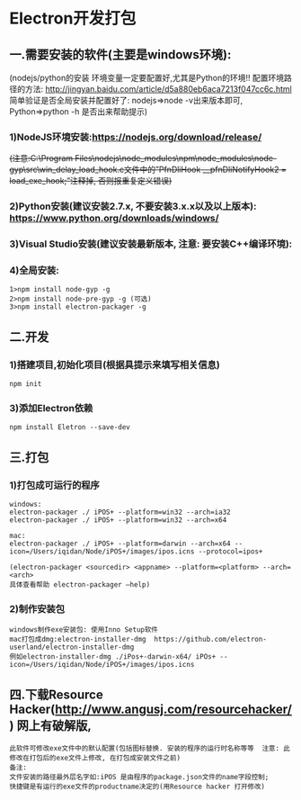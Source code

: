 # Electron开发打包

## 一.需要安装的软件(主要是windows环境):
(nodejs/python的安装 环境变量一定要配置好,尤其是Python的环境!! 配置环境路径的方法: http://jingyan.baidu.com/article/d5a880eb6aca7213f047cc6c.html  简单验证是否全局安装并配置好了: nodejs=>node -v出来版本即可,  Python=>python -h 是否出来帮助提示)

### 1)NodeJS环境安装:https://nodejs.org/download/release/
~~(注意:C:\Program Files\nodejs\node_modules\npm\node_modules\node-gyp\src\win_delay_load_hook.c文件中的”PfnDliHook __pfnDliNotifyHook2 = load_exe_hook;”注释掉, 否则报重复定义错误)~~

### 2)Python安装(建议安装2.7.x, 不要安装3.x.x以及以上版本): https://www.python.org/downloads/windows/

### 3)Visual Studio安装(建议安装最新版本, 注意: 要安装C++编译环境):

### 4)全局安装: 
	1>npm install node-gyp -g 
	2>npm install node-pre-gyp -g (可选)
	3>npm install electron-packager -g


## 二.开发
### 1)搭建项目,初始化项目(根据具提示来填写相关信息)
	npm init

### 3)添加Electron依赖
	npm install Eletron --save-dev


## 三.打包
### 1)打包成可运行的程序
	windows:
	electron-packager ./ iPOS+ --platform=win32 --arch=ia32  
	electron-packager ./ iPOS+ --platform=win32 --arch=x64 
	
	mac:
	electron-packager ./ iPOS+ --platform=darwin --arch=x64 --icon=/Users/iqidan/Node/iPOS+/images/ipos.icns --protocol=ipos+
	
	(electron-packager <sourcedir> <appname> --platform=<platform> --arch=<arch>
	具体查看帮助 electron-packager —help)

	
### 2)制作安装包
	windows制作exe安装包: 使用Inno Setup软件
	mac打包成dmg:electron-installer-dmg  https://github.com/electron-userland/electron-installer-dmg
	例如electron-installer-dmg ./iPos+-darwin-x64/ iPOs+ --icon=/Users/iqidan/Node/iPOS+/images/ipos.icns

## 四.下载Resource Hacker(http://www.angusj.com/resourcehacker/) 网上有破解版, 
	此软件可修改exe文件中的默认配置(包括图标替换. 安装的程序的运行时名称等等  注意: 此修改在打包后的exe文件上修改, 在打包成安装文件之前)
	备注:
	文件安装的路径最外层名字如:iPOS 是由程序的package.json文件的name字段控制;
	快捷键是有运行的exe文件的productname决定的(用Resource hacker 打开修改)
